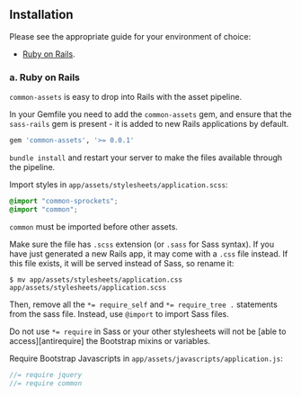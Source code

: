 ## Installation

Please see the appropriate guide for your environment of choice:

* [Ruby on Rails](#a-ruby-on-rails).

### a. Ruby on Rails

`common-assets` is easy to drop into Rails with the asset pipeline.

In your Gemfile you need to add the `common-assets` gem, and ensure that the `sass-rails` gem is present - it is added to new Rails applications by default.

```ruby
gem 'common-assets', '>= 0.0.1'
```

`bundle install` and restart your server to make the files available through the pipeline.

Import styles in `app/assets/stylesheets/application.scss`:

```scss
@import "common-sprockets";
@import "common";
```

`common` must be imported before other assets.

Make sure the file has `.scss` extension (or `.sass` for Sass syntax). If you have just generated a new Rails app,
it may come with a `.css` file instead. If this file exists, it will be served instead of Sass, so rename it:

```console
$ mv app/assets/stylesheets/application.css app/assets/stylesheets/application.scss
```

Then, remove all the `*= require_self` and `*= require_tree .` statements from the sass file. Instead, use `@import` to import Sass files.

Do not use `*= require` in Sass or your other stylesheets will not be [able to access][antirequire] the Bootstrap mixins or variables.


Require Bootstrap Javascripts in `app/assets/javascripts/application.js`:

```js
//= require jquery
//= require common
```
